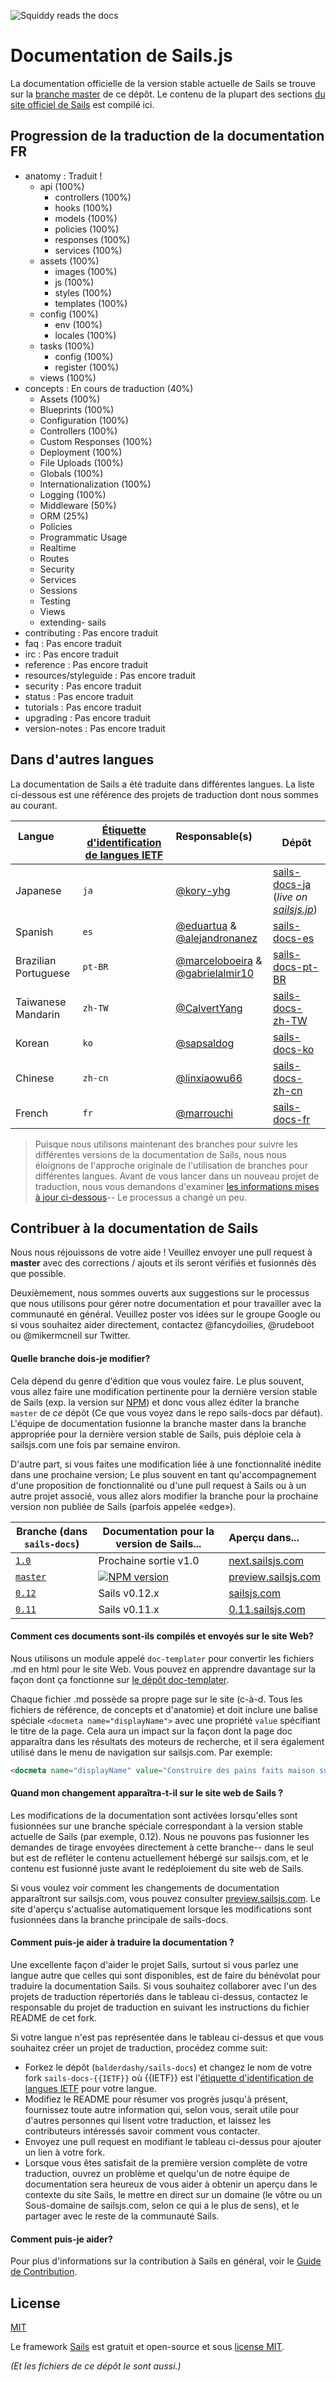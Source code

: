 ![Squiddy reads the docs](http://sailsjs.com/images/squidford_swimming.png)

# Documentation de Sails.js

La documentation officielle de la version stable actuelle de Sails se trouve sur la [branche master](github.com/balderdashy/sails-docs) de ce dépôt. Le contenu de la plupart des sections [du site officiel de Sails](http://sailsjs.com) est compilé ici.

## Progression de la traduction de la documentation FR
- anatomy : Traduit !
  - api (100%)
    - controllers (100%)
    - hooks (100%)
    - models (100%)
    - policies (100%)
    - responses (100%)
    - services (100%)
  - assets (100%)
    - images (100%)
    - js (100%)
    - styles (100%)
    - templates (100%)
  - config (100%)
    - env (100%)
    - locales (100%)
  - tasks (100%)
    - config (100%)
    - register (100%)
  - views (100%)
- concepts : En cours de traduction (40%)
  - Assets (100%)
  - Blueprints (100%)
  - Configuration (100%)
  - Controllers (100%)
  - Custom Responses (100%)
  - Deployment (100%)
  - File Uploads (100%)
  - Globals (100%)
  - Internationalization (100%)
  - Logging (100%)
  - Middleware (50%)
  - ORM (25%)
  - Policies
  - Programmatic Usage
  - Realtime
  - Routes
  - Security
  - Services
  - Sessions
  - Testing
  - Views
  - extending- sails
- contributing : Pas encore traduit
- faq : Pas encore traduit
- irc : Pas encore traduit
- reference : Pas encore traduit
- resources/styleguide : Pas encore traduit
- security : Pas encore traduit
- status : Pas encore traduit
- tutorials : Pas encore traduit
- upgrading : Pas encore traduit
- version-notes : Pas encore traduit

## Dans d'autres langues

La documentation de Sails a été traduite dans différentes langues. La liste ci-dessous est une référence des projets de traduction dont nous sommes au courant.

| Langue                     | [Étiquette d'identification de langues IETF](https://fr.wikipedia.org/wiki/%C3%89tiquette_d%27identification_de_langues_IETF)  | Responsable(s)        | Dépôt |
| ---------------------------- | ------- | ------------------ | ---------------------------------- |
| Japanese                     | `ja`    | [@kory-yhg](https://github.com/kory-yhg)      | [sails-docs-ja](https://github.com/balderdashy/sails-docs/tree/ja) <br/>(_live on [sailsjs.jp](http://sailsjs.jp)_)
| Spanish                      | `es`    | [@eduartua](https://github.com/eduartua/) & [@alejandronanez](https://github.com/alejandronanez)   | [sails-docs-es](https://github.com/eduartua/sails-docs-es)
| Brazilian Portuguese         | `pt-BR` | [@marceloboeira](https://github.com/marceloboeira) & [@gabrielalmir10](https://github.com/gabrielalmir10)   | [sails-docs-pt-BR](https://github.com/balderdashy/sails-docs/tree/pt-BR)
| Taiwanese Mandarin           | `zh-TW` | [@CalvertYang](https://github.com/CalvertYang)   | [sails-docs-zh-TW](https://github.com/balderdashy/sails-docs/tree/zh-TW)
| Korean                       | `ko`    | [@sapsaldog](https://github.com/sapsaldog)   | [sails-docs-ko](https://github.com/balderdashy/sails-docs/tree/ko)
| Chinese                      | `zh-cn`    | [@linxiaowu66](https://github.com/linxiaowu66)   | [sails-docs-zh-cn](https://github.com/linxiaowu66/sails-docs-zh-cn)
| French                       | `fr`    | [@marrouchi](https://github.com/marrouchi)   | [sails-docs-fr](https://github.com/marrouchi/sails-docs-fr)

> Puisque nous utilisons maintenant des branches pour suivre les différentes versions de la documentation de Sails, nous nous éloignons de l'approche originale de l'utilisation de branches pour différentes langues.  Avant de vous lancer dans un nouveau projet de traduction, nous vous demandons d'examiner [les informations mises à jour ci-dessous](#comment-puis-je-aider-à-traduire-la-documentation-)-- Le processus a changé un peu.



## Contribuer à la documentation de Sails

Nous nous réjouissons de votre aide ! Veuillez envoyer une pull request à **master** avec des corrections / ajouts et ils seront vérifiés et fusionnés dès que possible.

Deuxièmement, nous sommes ouverts aux suggestions sur le processus que nous utilisons pour gérer notre documentation et pour travailler avec la communauté en général. Veuillez poster vos idées sur le groupe Google ou si vous souhaitez aider directement, contactez @fancydoilies, @rudeboot ou @mikermcneil sur Twitter.

#### Quelle branche dois-je modifier?

Cela dépend du genre d'édition que vous voulez faire. Le plus souvent, vous allez faire une modification pertinente pour la dernière version stable de Sails (exp. la version sur [NPM](npmjs.org/package/sails)) et donc vous allez éditer la branche `master` de _ce_ dépôt (Ce que vous voyez dans le repo sails-docs par défaut).  L'équipe de documentation fusionne la branche master dans la branche appropriée pour la dernière version stable de Sails, puis déploie cela à sailsjs.com une fois par semaine environ.

D'autre part, si vous faites une modification liée à une fonctionnalité inédite dans une prochaine version; Le plus souvent en tant qu'accompagnement d'une proposition de fonctionnalité ou d'une pull request à Sails ou à un autre projet associé, vous allez alors modifier la branche pour la prochaine version non publiée de Sails (parfois appelée «edge»).

| Branche (dans `sails-docs`)                    | Documentation pour la version de Sails...                                   | Aperçu dans...      |
|-------------------------------------------------------------------------------------|------------------------|:-------------------|
| [`1.0`](https://github.com/balderdashy/sails-docs/tree/1.0) | Prochaine sortie v1.0                           | [next.sailsjs.com](http://next.sailsjs.com)
| [`master`](https://github.com/balderdashy/sails-docs/tree/master) | [![NPM version](https://badge.fury.io/js/sails.png)](http://badge.fury.io/js/sails) | [preview.sailsjs.com](http://preview.sailsjs.com)
| [`0.12`](https://github.com/balderdashy/sails-docs/tree/0.12) | Sails v0.12.x | [sailsjs.com](http://sailsjs.com)
| [`0.11`](https://github.com/balderdashy/sails-docs/tree/0.11) | Sails v0.11.x           | [0.11.sailsjs.com](http://0.11.sailsjs.com)


#### Comment ces documents sont-ils compilés et envoyés sur le site Web?

Nous utilisons un module appelé `doc-templater` pour convertir les fichiers .md en html pour le site Web. Vous pouvez en apprendre davantage sur la façon dont ça fonctionne sur [le dépôt doc-templater](https://github.com/uncletammy/doc-templater).

Chaque fichier .md possède sa propre page sur le site (c-à-d. Tous les fichiers de référence, de concepts et d'anatomie) et doit inclure une balise spéciale `<docmeta name="displayName">` avec une propriété `value` spécifiant le titre de la page. Cela aura un impact sur la façon dont la page doc apparaîtra dans les résultats des moteurs de recherche, et il sera également utilisé dans le menu de navigation sur sailsjs.com. Par exemple:

```markdown
<docmeta name="displayName" value="Construire des pains faits maison sur mesure">
```

#### Quand mon changement apparaîtra-t-il sur le site web de Sails ?

Les modifications de la documentation sont activées lorsqu'elles sont fusionnées sur une branche spéciale correspondant à la version stable actuelle de Sails (par exemple, 0.12). Nous ne pouvons pas fusionner les demandes de tirage envoyées directement à cette branche-- dans le seul but est de refléter le contenu actuellement hébergé sur sailsjs.com, et le contenu est fusionné juste avant le redéploiement du site web de Sails.

Si vous voulez voir comment les changements de documentation apparaîtront sur sailsjs.com, vous pouvez consulter [preview.sailsjs.com](http://preview.sailsjs.com). Le site d'aperçu s'actualise automatiquement lorsque les modifications sont fusionnées dans la branche principale de sails-docs.


#### Comment puis-je aider à traduire la documentation ?

Une excellente façon d'aider le projet Sails, surtout si vous parlez une langue autre que celles qui sont disponibles, est de faire du bénévolat pour traduire la documentation Sails. Si vous souhaitez collaborer avec l'un des projets de traduction répertoriés dans le tableau ci-dessus, contactez le responsable du projet de traduction en suivant les instructions du fichier README de cet fork.

Si votre langue n'est pas représentée dans le tableau ci-dessus et que vous souhaitez créer un projet de traduction, procédez comme suit:

+ Forkez le dépôt (`balderdashy/sails-docs`) et changez le nom de votre fork `sails-docs-{{IETF}}` où {{IETF}} est l'[étiquette d'identification de langues IETF](https://fr.wikipedia.org/wiki/%C3%89tiquette_d%27identification_de_langues_IETF) pour votre langue.
+ Modifiez le README pour résumer vos progrès jusqu'à présent, fournissez toute autre information qui, selon vous, serait utile pour d'autres personnes qui lisent votre traduction, et laissez les contributeurs intéressés savoir comment vous contacter.
+ Envoyez une pull request en modifiant le tableau ci-dessus pour ajouter un lien à votre fork.
+ Lorsque vous êtes satisfait de la première version complète de votre traduction, ouvrez un problème et quelqu'un de notre équipe de documentation sera heureux de vous aider à obtenir un aperçu dans le contexte du site Sails, le mettre en direct sur un domaine (le vôtre ou un Sous-domaine de sailsjs.com, selon ce qui a le plus de sens), et le partager avec le reste de la communauté Sails.


#### Comment puis-je aider?

Pour plus d'informations sur la contribution à Sails en général, voir le [Guide de Contribution](sailsjs.com/documentation/contributing).



## License

[MIT](./LICENSE.md)

Le framework [Sails](http://sailsjs.com) est gratuit et open-source et sous [license MIT](http://sailsjs.com/license).

_(Et les fichiers de ce dépôt le sont aussi.)_

